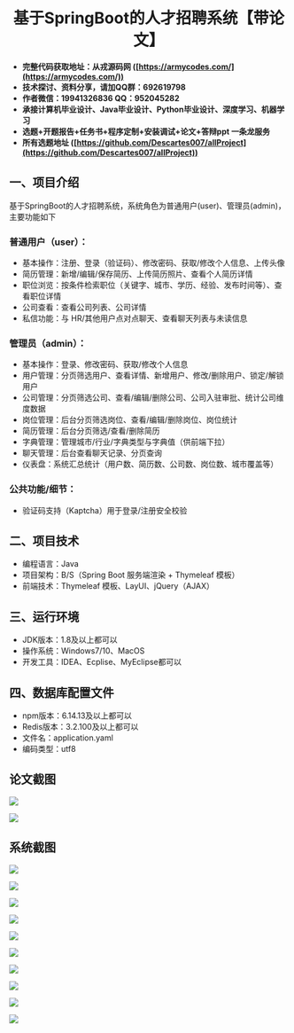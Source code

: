 ﻿<h1 align="center">基于SpringBoot的人才招聘系统【带论文】</h1></p>

- <b>完整代码获取地址：从戎源码网 ([https://armycodes.com/](https://armycodes.com/))</b>
- <b>技术探讨、资料分享，请加QQ群：692619798</b>
- <b>作者微信：19941326836  QQ：952045282</b>
- <b>承接计算机毕业设计、Java毕业设计、Python毕业设计、深度学习、机器学习</b>
- <b>选题+开题报告+任务书+程序定制+安装调试+论文+答辩ppt 一条龙服务</b>
- <b>所有选题地址 ([https://github.com/Descartes007/allProject](https://github.com/Descartes007/allProject)) </b>

## 一、项目介绍

基于SpringBoot的人才招聘系统，系统角色为普通用户(user)、管理员(admin)，主要功能如下
### 普通用户（user）：
- 基本操作：注册、登录（验证码）、修改密码、获取/修改个人信息、上传头像
- 简历管理：新增/编辑/保存简历、上传简历照片、查看个人简历详情
- 职位浏览：按条件检索职位（关键字、城市、学历、经验、发布时间等）、查看职位详情
- 公司查看：查看公司列表、公司详情
- 私信功能：与 HR/其他用户点对点聊天、查看聊天列表与未读信息
### 管理员（admin）：
- 基本操作：登录、修改密码、获取/修改个人信息
- 用户管理：分页筛选用户、查看详情、新增用户、修改/删除用户、锁定/解锁用户
- 公司管理：分页筛选公司、查看/编辑/删除公司、公司入驻审批、统计公司维度数据
- 岗位管理：后台分页筛选岗位、查看/编辑/删除岗位、岗位统计
- 简历管理：后台分页筛选/查看/删除简历
- 字典管理：管理城市/行业/字典类型与字典值（供前端下拉）
- 聊天管理：后台查看聊天记录、分页查询
- 仪表盘：系统汇总统计（用户数、简历数、公司数、岗位数、城市覆盖等）
### 公共功能/细节：
- 验证码支持（Kaptcha）用于登录/注册安全校验

## 二、项目技术

- 编程语言：Java
- 项目架构：B/S（Spring Boot 服务端渲染 + Thymeleaf 模板）
- 前端技术：Thymeleaf 模板、LayUI、jQuery（AJAX）


## 三、运行环境

- JDK版本：1.8及以上都可以
- 操作系统：Windows7/10、MacOS
- 开发工具：IDEA、Ecplise、MyEclipse都可以

## 四、数据库配置文件

- npm版本：6.14.13及以上都可以
- Redis版本：3.2.100及以上都可以
- 文件名：application.yaml
- 编码类型：utf8

## 论文截图

![](screenshot/1.png)

![](screenshot/2.png)

## 系统截图

![](screenshot/3.png)

![](screenshot/4.png)

![](screenshot/5.png)

![](screenshot/6.png)

![](screenshot/7.png)

![](screenshot/8.png)

![](screenshot/9.png)

![](screenshot/10.png)

![](screenshot/11.png)

![](screenshot/12.png)
